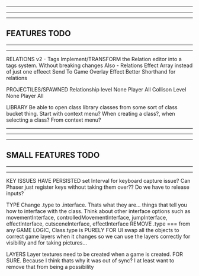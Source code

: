 --------------------------------------------------------------------------------------
--------------------------------------------------------------------------------------
--------------------------------------------------------------------------------------
FEATURES TODO
--------------------------------------------------------------------------------------
--------------------------------------------------------------------------------------
--------------------------------------------------------------------------------------

RELATIONS v2 - Tags
  Implement/TRANSFORM the Relation editor into a tags system. Without breaking changes
  Also - Relations Effect Array instead of just one effeect
  Send To Game Overlay Effect
  Better Shorthand for relations

  PROJECTILES/SPAWNED
  Relationship level
    None
    Player
    All
  Collison Level
    None
    Player
    All

LIBRARY
  Be able to open class library classes from some sort of class bucket thing. Start with context menu?
  When creating a class?, when selecting a class? From context menu?

--------------------------------------------------------------------------------------
--------------------------------------------------------------------------------------
--------------------------------------------------------------------------------------
SMALL FEATURES TODO
--------------------------------------------------------------------------------------
--------------------------------------------------------------------------------------
--------------------------------------------------------------------------------------

KEY ISSUES HAVE PERSISTED
  set Interval for keyboard capture issue?
  Can Phaser just register keys without taking them over??
  Do we have to release inputs?

TYPE
  Change .type to .interface. Thats what they are... things that tell you how to interface with the class. Think about other interface options such as movementInterface, controlledMovementInterface, jumpInterface, effectInterface, cutsceneInterface, effectInterface
  REMOVE .type === from any GAME LOGIC, Class.type is PURELY FOR UI
  swap all the objects to correct game layers when it changes so we can use the layers correctly for visibility and for taking pictures...

LAYERS
  Layer textures need to be created when a game is created. FOR SURE. Because I think thats why it was out of sync? I at least want to remove that from being a possibility